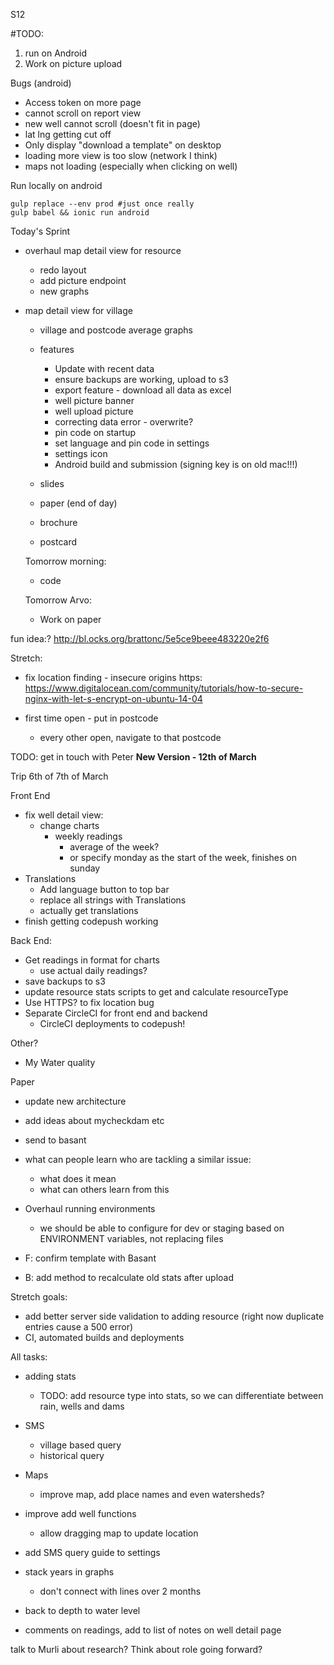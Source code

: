 S12


#TODO:
1. run on Android
2. Work on picture upload


Bugs (android)
- Access token on more page
- cannot scroll on report view
- new well cannot scroll (doesn't fit in page)
- lat lng getting cut off
- Only display "download a template" on desktop
- loading more view is too slow (network I think)
- maps not loading (especially when clicking on well)


Run locally on android
```
gulp replace --env prod #just once really
gulp babel && ionic run android
```

Today's Sprint
- overhaul map detail view for resource
  - redo layout
  - add picture endpoint
  - new graphs

- map detail view for village
  - village and postcode average graphs

  - features
    - Update with recent data
    - ensure backups are working, upload to s3
    - export feature - download all data as excel
    - well picture banner
    - well upload picture
    - correcting data error - overwrite?
    - pin code on startup
    - set language and pin code in settings
    - settings icon
    - Android build and submission (signing key is on old mac!!!)

  - slides
  - paper (end of day)
  - brochure
  - postcard




  Tomorrow morning:
  -  code

  Tomorrow Arvo:
  - Work on paper


fun idea:?
http://bl.ocks.org/brattonc/5e5ce9beee483220e2f6


Stretch:
- fix location finding - insecure origins
  https:
  https://www.digitalocean.com/community/tutorials/how-to-secure-nginx-with-let-s-encrypt-on-ubuntu-14-04

- first time open - put in postcode
  - every other open, navigate to that postcode



TODO: get in touch with Peter
**New Version - 12th of March**

Trip 6th of 7th of March





Front End

- fix well detail view:
  - change charts
    - weekly readings
      - average of the week?
      - or specify monday as the start of the week, finishes on sunday
- Translations
  - Add language button to top bar
  - replace all strings with Translations
  - actually get translations
- finish getting codepush working

Back End:
- Get readings in format for charts
  - use actual daily readings?
- save backups to s3
- update resource stats scripts to get and calculate resourceType
- Use HTTPS? to fix location bug
- Separate CircleCI for front end and backend
  - CircleCI deployments to codepush!

Other?
- My Water quality

Paper
  - update new architecture
  - add ideas about mycheckdam etc
  - send to basant
  - what can people learn who are tackling a similar issue:
    - what does it mean
    - what can others learn from this


- Overhaul running environments
  - we should be able to configure for dev or staging based on ENVIRONMENT variables, not replacing files


- F: confirm template with Basant
- B: add method to recalculate old stats after upload


Stretch goals:
 - add better server side validation to adding resource (right now duplicate entries cause a 500 error)
 - CI, automated builds and deployments


All tasks:
- adding stats
  - TODO: add resource type into stats, so we can differentiate between rain, wells and dams

- SMS
  - village based query
  - historical query


- Maps
  - improve map, add place names and even watersheds?

- improve add well functions
  - allow dragging map to update location

- add SMS query guide to settings





- stack years in graphs
  - don't connect with lines over 2 months
- back to depth to water level
- comments on readings, add to list of notes on well detail page

talk to Murli about research?
Think about role going forward?
